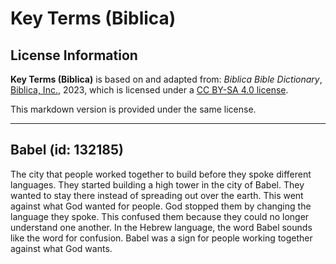 # Key Terms (Biblica)

## License Information

**Key Terms (Biblica)** is based on and adapted from: _Biblica Bible Dictionary_, [Biblica, Inc.](https://www.biblica.com/), 2023, which is licensed under a [CC BY-SA 4.0 license](https://creativecommons.org/licenses/by-sa/4.0/legalcode.en).

This markdown version is provided under the same license.



--------------------------------

## Babel (id: 132185)

The city that people worked together to build before they spoke different languages. They started building a high tower in the city of Babel. They wanted to stay there instead of spreading out over the earth. This went against what God wanted for people. God stopped them by changing the language they spoke. This confused them because they could no longer understand one another. In the Hebrew language, the word Babel sounds like the word for confusion. Babel was a sign for people working together against what God wants.


